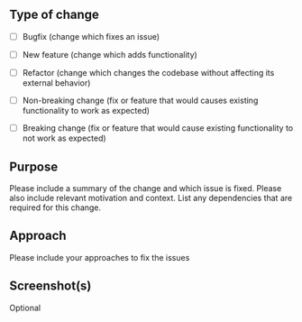 ## Type of change

- [ ] Bugfix (change which fixes an issue)
- [ ] New feature (change which adds functionality)
- [ ] Refactor (change which changes the codebase without affecting its external behavior)
- [ ] Non-breaking change (fix or feature that would causes existing functionality to work as expected)
- [ ] Breaking change (fix or feature that would cause existing functionality to not work as expected)



## Purpose

Please include a summary of the change and which issue is fixed. Please also include relevant motivation and context. List any dependencies that are required for this change.




## Approach

Please include your approaches to fix the issues




## Screenshot(s)

Optional
